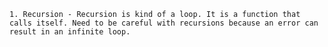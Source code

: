 	1. Recursion - Recursion is kind of a loop. It is a function that calls itself. Need to be careful with recursions because an error can result in an infinite loop. 


